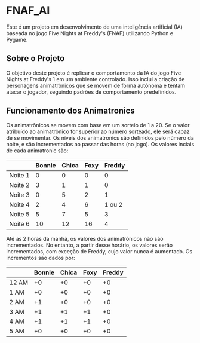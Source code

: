 # FNAF_AI

Este é um projeto em desenvolvimento de uma inteligência artificial (IA) baseada no jogo Five Nights at Freddy's (FNAF) utilizando Python e Pygame.

## Sobre o Projeto
O objetivo deste projeto é replicar o comportamento da IA do jogo Five Nights at Freddy's 1 em um ambiente controlado. Isso inclui a criação de personagens animatrônicos que se movem de forma autônoma e tentam atacar o jogador, seguindo padrões de comportamento predefinidos.

## Funcionamento dos Animatronics
Os animatrônicos se movem com base em um sorteio de 1 a 20. Se o valor atribuído ao animatrônico for superior ao número sorteado, ele será capaz de se movimentar.
Os níveis dos animatronics são definidos pelo número da noite, e são incrementados ao passar das horas (no jogo).
Os valores inciais de cada animatronic são:

|         | Bonnie | Chica | Foxy | Freddy |
|---------|--------|-------|------|--------|
| Noite 1 | 0      | 0     | 0    | 0      |
| Noite 2 | 3      | 1     | 1    | 0      |
| Noite 3 | 0      | 5|2| 1      |
| Noite 4 | 2      |4|6| 1 ou 2 |
| Noite 5 | 5      |7|5|3|
| Noite 6 | 10     |12|16|4|

Até as 2 horas da manhã, os valores dos animatrônicos não são incrementados. No entanto, a partir desse horário, os valores serão incrementados, com exceção de Freddy, cujo valor nunca é aumentado.
Os incrementos são dados por:

|       | Bonnie | Chica | Foxy | Freddy |
|-------|------|-----|----|------|
| 12 AM | +0   | +0  | +0 | +0   |
| 1 AM  | +0   | +0  | +0 | +0   |
| 2 AM  | +1   | +0  | +0 | +0   |
| 3 AM  | +1   | +1  | +1 | +0   |
| 4 AM  | +1   | +1  | +1 | +0     |
| 5 AM    | +0     | +0    | +0   | +0     |




